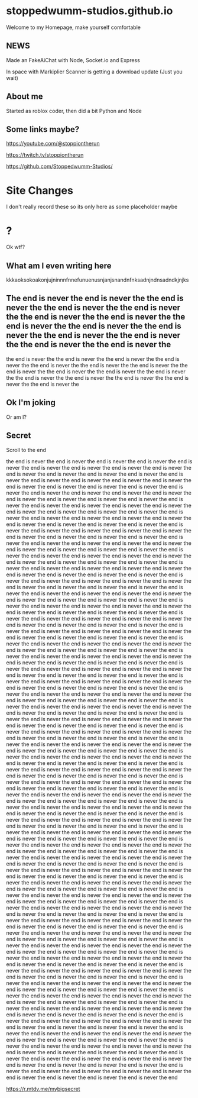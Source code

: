# stoppedwumm-studios.github.io
Welcome to my Homepage, make yourself comfortable

## NEWS

Made an FakeAiChat with Node, Socket.io and Express

In space with Markiplier Scanner is getting a download update (Just you wait)

## About me
Started as roblox coder, then did a bit Python and Node

## Some links maybe?
<https://youtube.com/@stoppiontherun>

<https://twitch.tv/stoppiontherun>

<https://github.com/Stoppedwumm-Studios/>

# Site Changes
I don't really record these so its only here as some placeholder maybe

# ?
Ok wtf?

## What am I even writing here
kkkaoksokoakonjujninnnfnnefunuenusnjanjsnandnfnksadnjndnsadndkjnjks

## The end is never the end is never the the end is never the the end is never the the end is never the the end is never the the end is never the the end is never the the end is never the the end is never the the end is never the the end is never the the end is never the the end is never the 
the end is never the the end is never the the end is never the the end is never the the end is never the the end is never the the end is never the the end is never the the end is never the the end is never the the end is never the the end is never the the end is never the the end is never the the end is never the the end is never the 

## Ok I'm joking
Or am I?

## Secret
Scroll to the end

the end is never the end is never the end is never the end is never the end is never the end is never the end is never the end is never the end is never the end is never the end is never the end is never the end is never the end is never the end is never the end is never the end is never the end is never the end is never the end is never the end is never the end is never the end is never the end is never the end is never the end is never the end is never the end is never the end is never the end is never the end is never the end is never the end is never the end is never the end is never the end is never the end is never the end is never the end is never the end is never the end is never the end is never the end is never the end is never the end is never the end is never the end is never the end is never the end is never the end is never the end is never the end is never the end is never the end is never the end is never the end is never the end is never the end is never the end is never the end is never the end is never the end is never the end is never the end is never the end is never the end is never the end is never the end is never the end is never the end is never the end is never the end is never the end is never the end is never the end is never the end is never the end is never the end is never the end is never the end is never the end is never the end is never the end is never the end is never the end is never the end is never the end is never the end is never the end is never the end is never the end is never the end is never the end is never the end is never the end is never the end is never the end is never the end is never the end is never the end is never the end is never the end is never the end is never the end is never the end is never the end is never the end is never the end is never the end is never the end is never the end is never the end is never the end is never the end is never the end is never the end is never the end is never the end is never the end is never the end is never the end is never the end is never the end is never the end is never the end is never the end is never the end is never the end is never the end is never the end is never the end is never the end is never the end is never the end is never the end is never the end is never the end is never the end is never the end is never the end is never the end is never the end is never the end is never the end is never the end is never the end is never the end is never the end is never the end is never the end is never the end is never the end is never the end is never the end is never the end is never the end is never the end is never the end is never the end is never the end is never the end is never the end is never the end is never the end is never the end is never the end is never the end is never the end is never the end is never the end is never the end is never the end is never the end is never the end is never the end is never the end is never the end is never the end is never the end is never the end is never the end is never the end is never the end is never the end is never the end is never the end is never the end is never the end is never the end is never the end is never the end is never the end is never the end is never the end is never the end is never the end is never the end is never the end is never the end is never the end is never the end is never the end is never the end is never the end is never the end is never the end is never the end is never the end is never the end is never the end is never the end is never the end is never the end is never the end is never the end is never the end is never the end is never the end is never the end is never the end is never the end is never the end is never the end is never the end is never the end is never the end is never the end is never the end is never the end is never the end is never the end is never the end is never the end is never the end is never the end is never the end is never the end is never the end is never the end is never the end is never the end is never the end is never the end is never the end is never the end is never the end is never the end is never the end is never the end is never the end is never the end is never the end is never the end is never the end is never the end is never the end is never the end is never the end is never the end is never the end is never the end is never the end is never the end is never the end is never the end is never the end is never the end is never the end is never the end is never the end is never the end is never the end is never the end is never the end is never the end is never the end is never the end is never the end is never the end is never the end is never the end is never the end is never the end is never the end is never the end is never the end is never the end is never the end is never the end is never the end is never the end is never the end is never the end is never the end is never the end is never the end is never the end is never the end is never the end is never the end is never the end is never the end is never the end is never the end is never the end is never the end is never the end is never the end is never the end is never the end is never the end is never the end is never the end is never the end is never the end is never the end is never the end is never the end is never the end is never the end is never the end is never the end is never the end is never the end is never the end is never the end is never the end is never the end is never the end is never the end is never the end is never the end is never the end is never the end is never the end is never the end is never the end is never the end is never the end is never the end is never the end is never the end is never the end is never the end is never the end is never the end is never the end is never the end is never the end is never the end is never the end is never the end is never the end is never the end is never the end is never the end is never the end is never the end is never the end is never the end is never the end is never the end is never the end is never the end is never the end is never the end is never the end is never the end is never the end is never the end is never the end is never the end is never the end is never the end is never the end is never the end is never the end is never the end is never the end is never the end is never the end is never the end is never the end is never the end is never the end is never the end is never the end is never the end is never the end is never the end is never the end is never the end is never the end is never the end is never the end is never the end is never the end is never the end is never the end is never the end is never the end is never the end is never the end is never the end is never the end is never the end is never the end is never the end is never the end is never the end is never the end is never the end is never the end is never the end is never the end is never the end is never the end is never the end is never the end is never the end is never the end is never the end is never the end is never the end is never the end is never the end is never the end is never the end is never the end is never the end is never the end is never the end is never the end is never the end is never the end is never the end is never the end is never the end is never the end is never the end is never the end is never the end is never the end is never the end is never the end is never the end

<https://r.mtdv.me/mybigsecret>
